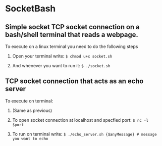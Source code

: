 # SocketBash
## Simple socket TCP socket connection on a bash/shell terminal that reads a webpage.

To execute on a linux terminal you need to do the following steps

1. Open your terminal write:
`$ chmod u+x socket.sh`

2. And whenever you want to run it:
`$ ./socket.sh`

## TCP socket connection that acts as an echo server

To execute on terminal:

1. (Same as previous)

2. To open socket connection at localhost and specfied port: `$ nc -l $port`

3. To run on terminal write: `$ ./echo_server.sh {$anyMessage} # message you want to echo`



